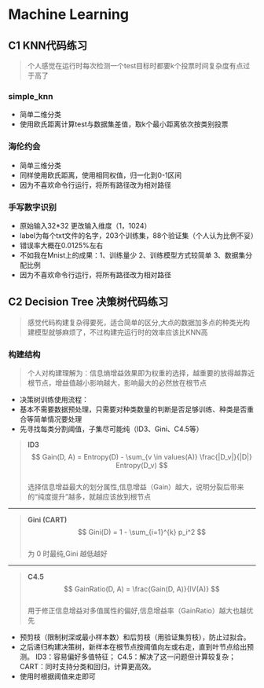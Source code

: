 # Machine Learning
## C1 KNN代码练习
> 个人感觉在运行时每次检测一个test目标时都要k个投票时间复杂度有点过于高了
### simple_knn
- 简单二维分类
- 使用欧氏距离计算test与数据集差值，取k个最小距离依次按类别投票
### 海伦约会
- 简单三维分类
- 同样使用欧氏距离，使用相同权值，归一化到0-1区间
- 因为不喜欢命令行运行，将所有路径改为相对路径
### 手写数字识别
- 原始输入32*32 更改输入维度（1，1024）
- label为每个txt文件的名字，203个训练集，88个验证集（个人认为比例不妥）
- 错误率大概在0.0125%左右
- 不如我在Mnist上的成果：1、训练量少 2、训练模型方式较简单 3、数据集分配比例
- 因为不喜欢命令行运行，将所有路径改为相对路径

## C2  Decision Tree 决策树代码练习
> 感觉代码构建复杂得要死，适合简单的区分,大点的数据加多点的种类光构建模型就够麻烦了，不过构建完运行时的效率应该比KNN高
### 构建结构
> 个人对构建理解为：信息熵增益效果即为权重的选择，越重要的放得越靠近根节点，增益值越小影响越大，影响最大的必然放在根节点
- 决策树训练使用流程：
- 基本不需要数据预处理，只需要对种类数量的判断是否足够训练、种类是否重合等简单情况要处理
- 先寻找每类分割阈值，子集尽可能纯（ID3、Gini、C4.5等）
> **ID3**  
> $$  
> Gain(D, A) = Entropy(D) - \sum_{v \in values(A)} \frac{|D_v|}{|D|} Entropy(D_v)  
> $$  
> 选择信息增益最大的划分属性,信息增益（Gain）越大，说明分裂后带来的“纯度提升”越多，就越应该放到根节点

---

> **Gini (CART)**  
> $$  
> Gini(D) = 1 - \sum_{i=1}^{k} p_i^2  
> $$  
> 为 0 时最纯,Gini 越低越好

---

> **C4.5**  
> $$  
> GainRatio(D, A) = \frac{Gain(D, A)}{IV(A)}  
> $$  
> 用于修正信息增益对多值属性的偏好,信息增益率（GainRatio）越大也越优先

- 预剪枝（限制树深或最小样本数）和后剪枝（用验证集剪枝），防止过拟合。
- 之后递归构建决策树，新样本在根节点按阈值向左或右走，直到叶节点给出预测。
ID3：容易偏好多值特征；
C4.5：解决了这一问题但计算较复杂；
CART：同时支持分类和回归，计算更高效。
- 使用时根据阈值来走即可
